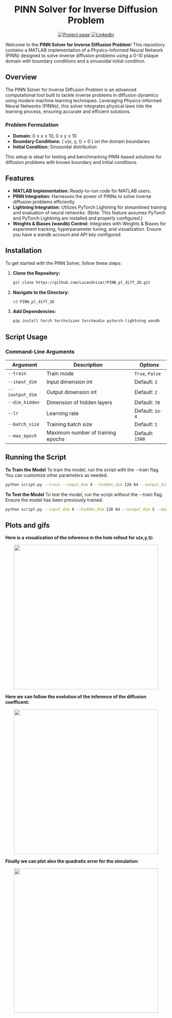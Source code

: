 <div align="center"> 

# PINN Solver for Inverse Diffusion Problem

[![Project page](https://img.shields.io/badge/-Project%20page-green)](https://amb.unizar.es/people/lucas/tesan/)
[![Linkedln](https://img.shields.io/badge/-Linkdln%20page-blue)](https://www.linkedin.com/in/lucas-tesan-ingbiozar/)

</div>

Welcome to the **PINN Solver for Inverse Diffusion Problem**! This repository contains a MATLAB implementation of a Physics-Informed Neural Network (PINN) designed to solve inverse diffusion problems using a 0-10 plaque domain with boundary conditions and a sinusoidal initial condition.

## Overview

The PINN Solver for Inverse Diffusion Problem is an advanced computational tool built to tackle inverse problems in diffusion dynamics using modern machine learning techniques. Leveraging Physics-Informed Neural Networks (PINNs), this solver integrates physical laws into the learning process, ensuring accurate and efficient solutions.

### Problem Formulation

- **Domain:** 0 ≤ x ≤ 10, 0 ≤ y ≤ 10
- **Boundary Conditions:** \( u(x, y, t) = 0 \) on the domain boundaries
- **Initial Condition:** Sinusoidal distribution 

This setup is ideal for testing and benchmarking PINN-based solutions for diffusion problems with known boundary and initial conditions.

## Features

- **MATLAB Implementation:** Ready-to-run code for MATLAB users.
- **PINN Integration:** Harnesses the power of PINNs to solve inverse diffusion problems efficiently.
- **Lightning Integration:** Utilizes PyTorch Lightning for streamlined training and evaluation of neural networks. (Note: This feature assumes PyTorch and PyTorch Lightning are installed and properly configured.)
- **Weights & Biases (wandb) Control:** Integrates with Weights & Biases for experiment tracking, hyperparameter tuning, and visualization. Ensure you have a wandb account and API key configured.

## Installation

To get started with the PINN Solver, follow these steps:

1. **Clone the Repository:**
   ```bash
   git clone https://github.com/LucasUnizar/PINN_pl_diff_2D.git

2. **Navigate to the Directory:**
   ```bash
   cd PINN_pl_diff_2D

3. **Add Dependencies:**
   ```bash
   pip install torch torchvision torchaudio pytorch-lightning wandb

## Script Usage
### Command-Line Arguments

|     Argument              |             Description                           | Options                                               |
|---------------------------| ------------------------------------------------- |------------------------------------------------------ |
| `--train`                 | Train mode                                        | `True`, `False`                                       |
| `--input_dim`             | Input dimension int                               | Default: `3`                                          |
| `--ioutput_dim`           | Output dimension int                              | Default: `2`                                          |
| `--dim_hidden`            | Dimension of hidden layers                        | Default: `70`                                         |
| `--lr`                    | Learning rate                                     | Default: `1e-4`                                       |
| `--batch_size`            | Training batch size                               | Default: `2`                                          |
| `--max_epoch`             | Maximum number of training epochs                 | Default: `1500`                                       |

## Running the Script
**To Train the Model**
To train the model, run the script with the --train flag. You can customize other parameters as needed.
   ```bash
   python script.py --train --input_dim 4 --hidden_dim 128 64 --output_dim 3 --max_epochs 100 --batch_size 64 --lr 1e-5 --wandb_project MyPINNProject --wandb_entity my_wandb_entity
   ```

**To Test the Model**
To test the model, run the script without the --train flag. Ensure the model has been previously trained.
   ```bash
   python script.py --input_dim 4 --hidden_dim 128 64 --output_dim 3 --max_epochs 100 --batch_size 64 --lr 1e-5 --wandb_project MyPINNProject --wandb_entity my_wandb_entity
   ```

## Plots and gifs
**Here is a visualization of the inference in the hole rollout for u(x,y,t):**

<div align="center">
<img src="/outputs/plots/pred_vs_gt_evolution_3D.gif" width="450">
</div>

**Here we can follow the evolution of the inference of the diffusion coefficent:**

<div align="center">
<img src="/outputs/plots/alpha_evolution_3D.gif" width="450">
</div>

**Finally we can plot also the quadratic error for the simulation:**

<div align="center">
<img src="/outputs/plots/qerror_evolution_3D.gif" width="450">
</div>
   
